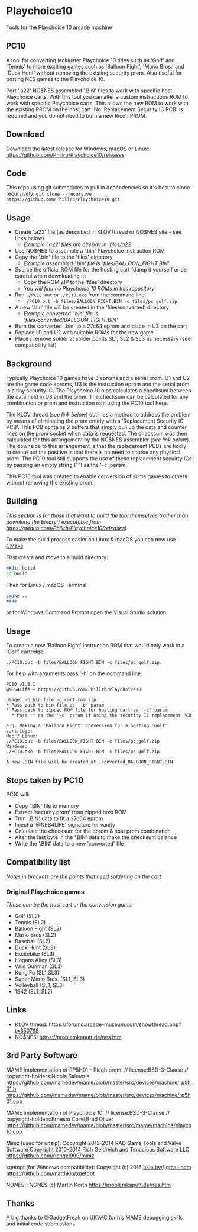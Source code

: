# Playchoice10

Tools for the Playchoice 10 arcade machine

## PC10

A tool for converting lackluster Playchoice 10 titles such as 'Golf' and 'Tennis' to more exciting games such as 'Balloon Fight', 'Mario Bros.' and 'Duck Hunt' without removing the existing security prom.
Also useful for porting NES games to the Playchoice 10.

Port '.a22' NO$NES assembled '.BIN' files to work with specific host Playchoice carts. With this tool you can alter a custom instructions ROM to work with specific Playchoice carts. This allows the new ROM to work with the existing PROM on the host cart. No 'Replacement Security IC PCB' is required and you do not need to burn a new Ricoh PROM.

## Download

Download the latest release for Windows, macOS or Linux:
<https://github.com/Phillrb/Playchoice10/releases>

## Code

This repo using git submodules to pull in dependencies so it's best to clone recursively:
`git clone --recursive https://github.com/Phillrb/Playchoice10.git`

## Usage

* Create '.a22' file (as described in KLOV thread or NO$NES site - see links below)
  * _Example '.a22' files are already in 'files/a22'_
* Use NO$NES to assemble a '.bin' Playchoice Instruction ROM
* Copy the '.bin' file to the 'files' directory
  * _Example assembled '.bin' file is 'files/BALLOON_FIGHT.BIN'_
* Source the official ROM file for the hosting cart (dump it yourself or be careful when downloading it)
  * Copy the ROM ZIP to the 'files' directory
  * _You will find no Playchoice 10 ROMs in this repository_
* Run `./PC10.out` or `./PC10.exe` from the command line
  * `./PC10.out -b files/BALLOON_FIGHT.BIN -c files/pc_golf.zip`
* A new '.bin' file will be created in the 'files/converted' directory
  * _Example converted '.bin' file is 'files/converted/BALLOON_FIGHT.BIN'_
* Burn the converted '.bin' to a 27c64 eprom and place in U3 on the cart
* Replace U1 and U2 with suitable ROMs for the new game
* Place / remove solder at solder points SL1, SL2 & SL3 as necessary (see compatibility list)

## Background

Typically Playchoice 10 games have 3 eproms and a serial prom. U1 and U2 are the game code eproms, U3 is the instruction eprom and the serial prom is a tiny security IC. The Playchoice 10 bios calculates a checksum between the data held in U3 and the prom. The checksum can be calculated for any combination or prom and instruction rom using the PC10 tool here.

The KLOV thread (_see link below_) outlines a method to address the problem by means of eliminating the prom entirly with a 'Replacement Security IC PCB'. This PCB contains 2 buffers that simply pull up the data and counter lines on the prom socket when data is requested. The checksum was then calculated for this arrangement by the NO$NES assembler (_see link below_). The downside to this arrangement is that the replacement PCBs are fiddly to create but the positive is that there is no need to source any physical prom. The PC10 tool still supports the use of these replacement secuirty ICs by passing an empty string ("") as the '-c' param. 

This PC10 tool was created to enable conversion of some games to others without removing the existing prom.

## Building

_This section is for those that want to build the tool themselves (rather than download the binary / executable from 
<https://github.com/Phillrb/Playchoice10/releases>)_

To make the build process easier on Linux & macOS you can now use [CMake](https://cmake.org/install/)

First create and move to a build directory:

```bash
mkdir build
cd build
```

Then for Linux / macOS Terminal:

```bash
cmake ..
make
```

or for Windows Command Prompt open the Visual Studio solution.

## Usage

To create a new 'Balloon Fight' instruction ROM that would only work in a 'Golf' cartridge:

```./PC10.out -b files/BALLOON_FIGHT.BIN -c files/pc_golf.zip```

For help with arguments pass '-h' on the command line:

```
PC10 v1.0.1
@NES4Life - https://github.com/Phillrb/Playchoice10

Usage: -b bin_file -c cart_rom_zip
* Pass path to bin file as '-b' param
* Pass path to zipped ROM file for hosting cart as '-c' param
  * Pass "" as the '-c' param if using the security IC replacement PCB

e.g. Making a 'Balloon Fight' conversion for a hosting 'Golf' cartridge:
Mac / Linux:
./PC10.out -b files/BALLOON_FIGHT.BIN -c files/pc_golf.zip
Windows:
./PC10.exe -b files/BALLOON_FIGHT.BIN -c files/pc_golf.zip

A new .BIN file will be created at 'converted_BALLOON_FIGHT.BIN' 
```

## Steps taken by PC10

PC10 will:

* Copy '.BIN' file to memory
* Extract 'security.prom' from zipped host ROM
* Trim '.BIN' data to fit a 27c64 eprom
* Inject a '@NES4LIFE' signature for vanity
* Calculate the checksum for the eprom & host prom combination
* Alter the last byte in the '.BIN' data to make the checksum balance
* Write the '.BIN' data to a new 'converted' file

## Compatibility list

_Notes in brackets are the points that need soldering on the cart_

### Original Playchoice games

_These can be the host cart or the conversion game:_

* Golf (SL2)
* Tennis (SL2)
* Balloon Fight (SL2)
* Mario Bros (SL2)
* Baseball (SL2)
* Duck Hunt (SL3)
* Excitebike (SL3)
* Hogans Alley (SL3)
* Wild Gunman (SL3)
* Kung Fu (SL1,SL3)
* Super Mario Bros. (SL1, SL3)
* Volleyball (SL1, SL3)
* 1942 (SL1, SL2)

## Links

* KLOV thread: <https://forums.arcade-museum.com/showthread.php?t=350798>
* NO$NES: <https://problemkaputt.de/nes.htm>

## 3rd Party Software

MAME implementation of RP5H01 - Ricoh prom:
// license:BSD-3-Clause
// copyright-holders:Nicola Salmoria
<https://github.com/mamedev/mame/blob/master/src/devices/machine/rp5h01.h>
<https://github.com/mamedev/mame/blob/master/src/devices/machine/rp5h01.cpp>

MAME implementation of Playchoice 10:
// license:BSD-3-Clause
// copyright-holders:Ernesto Corvi,Brad Oliver
<https://github.com/mamedev/mame/blob/master/src/mame/machine/playch10.cpp>

Miniz (used for unzip):
Copyright 2013-2014 RAD Game Tools and Valve Software
Copyright 2010-2014 Rich Geldreich and Tenacious Software LLC
<https://github.com/richgel999/miniz>

xgetopt (for Windows compatibility):
Copyright (c) 2016 hklo.tw@gmail.com
<https://github.com/matthklo/xgetopt>

NO$NES:
NO$NES (c) Martin Korth
<https://problemkaputt.de/nes.htm>

## Thanks

A big thanks to @GadgetFreak on UKVAC for his MAME debugging skills and initial code submissions
